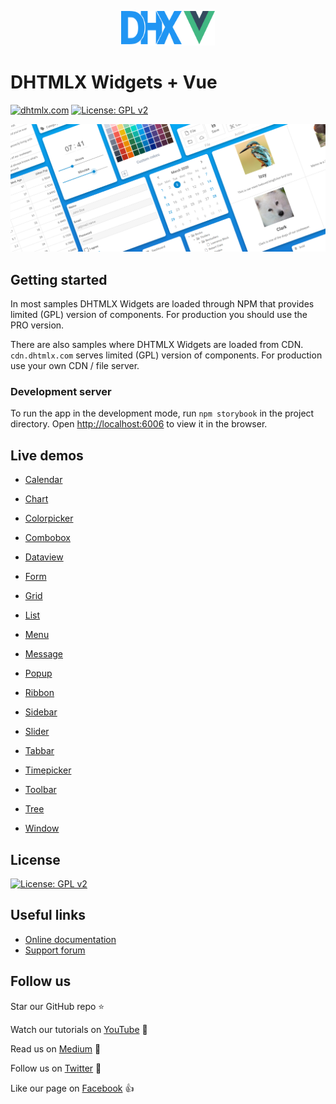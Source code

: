 <p align="center">
	<a href="https://dhtmlx.github.io/vue-suite-demo/?path=/story/calendar--base"><img src="https://raw.githubusercontent.com/DHTMLX/vue-suite-demo/master/public/Logo.svg" width="150" height="55"></a>
</p>


# DHTMLX Widgets + Vue

[![dhtmlx.com](https://img.shields.io/badge/made%20by-DHTMLX-blue)](https://dhtmlx.com/)
[![License: GPL v2](https://img.shields.io/badge/license-GPL%20v2-blue.svg)](https://www.gnu.org/licenses/old-licenses/gpl-2.0.html)

[![react-widgets](https://raw.githubusercontent.com/plazarev/media/master/Suite%402x.png)](https://dhtmlx.github.io/vue-suite-demo/?path=/story)

## Getting started

In most samples DHTMLX Widgets are loaded through NPM that provides limited (GPL) version of components. For production you should use the PRO version.

There are also samples where DHTMLX Widgets are loaded from CDN. `cdn.dhtmlx.com` serves limited (GPL) version of components. For production use your own CDN / file server.


### Development server

To run the app in the development mode, run `npm storybook` in the project directory.
Open [http://localhost:6006](http://localhost:6006) to view it in the browser.


## Live demos

- [Calendar](https://dhtmlx.github.io/vue-suite-demo/?path=/story/calendar--base)

- [Chart](https://dhtmlx.github.io/vue-suite-demo/?path=/story/chart--base)

- [Colorpicker](https://dhtmlx.github.io/vue-suite-demo/?path=/story/color-picker--base)

- [Combobox](https://dhtmlx.github.io/vue-suite-demo/?path=/story/combobox--base)

- [Dataview](https://dhtmlx.github.io/vue-suite-demo/?path=/story/dataview--base)

- [Form](https://dhtmlx.github.io/angular-suite-demo/?path=/story/form--base)

- [Grid](https://dhtmlx.github.io/vue-suite-demo/?path=/story/grid--base)

- [List](https://dhtmlx.github.io/vue-suite-demo/?path=/story/list--base)

- [Menu](https://dhtmlx.github.io/vue-suite-demo/?path=/story/menu--base)

- [Message](https://dhtmlx.github.io/vue-suite-demo/?path=/story/message--base)

- [Popup](https://dhtmlx.github.io/vue-suite-demo/?path=/story/popup--base)

- [Ribbon](https://dhtmlx.github.io/vue-suite-demo/?path=/story/ribbon--base)

- [Sidebar](https://dhtmlx.github.io/vue-suite-demo/?path=/story/sidebar--base)

- [Slider](https://dhtmlx.github.io/vue-suite-demo/?path=/story/slider--base)

- [Tabbar](https://dhtmlx.github.io/vue-suite-demo/?path=/story/tabbar--base)

- [Timepicker](https://dhtmlx.github.io/vue-suite-demo/?path=/story/time-picker--base)

- [Toolbar](https://dhtmlx.github.io/vue-suite-demo/?path=/story/toolbar--base)

- [Tree](https://dhtmlx.github.io/vue-suite-demo/?path=/story/tree--base)

- [Window](https://dhtmlx.github.io/vue-suite-demo/?path=/story/window--base)


## License

[![License: GPL v2](https://img.shields.io/badge/license-GPL%20v2-blue.svg)](https://www.gnu.org/licenses/old-licenses/gpl-2.0.html)


## Useful links

- [Online  documentation](https://docs.dhtmlx.com/)
- [Support forum](https://forum.dhtmlx.com/c/suite7)


## Follow us

Star our GitHub repo :star:

Watch our tutorials on [YouTube](https://www.youtube.com/user/dhtmlx/videos) :eyes:

Read us on [Medium](https://medium.com/@dhtmlx) :newspaper:

Follow us on [Twitter](https://twitter.com/dhtmlx) :feet:

Like our page on [Facebook](https://www.facebook.com/dhtmlx/) :thumbsup:

